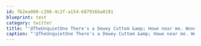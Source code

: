 ```yaml
---
id: 7b2ea080-c208-4c2f-a154-687916ba8191
blueprint: text
category: twitter
title: "'@TheUnquietOne There's a Dewey Cuttem &amp; Howe near me. Wonder if you get free legal advice with your style."
caption: "'@TheUnquietOne There's a Dewey Cuttem &amp; Howe near me. Wonder if you get free legal advice with your style."
---
```


